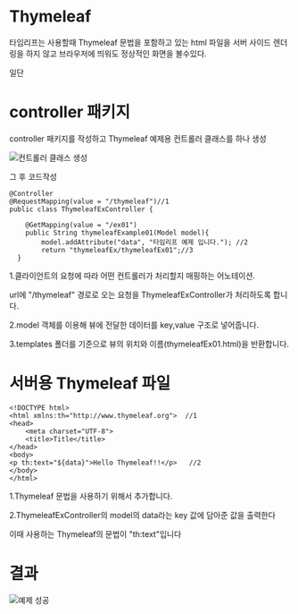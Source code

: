 Thymeleaf
===

타임리프는 사용할때 Thymeleaf 문법을 포함하고 있는 html 파일을 서버 사이드 렌더링을 하지 않고 브라우저에 띄워도 정상적인 화면을 볼수있다.

일단 

controller 패키지
===
controller 패키지를 작성하고 Thymeleaf 예제용 컨트롤러 클래스를 하나 생성

![컨트롤러 클래스 생성](https://user-images.githubusercontent.com/100178951/202190276-24c45fd4-530e-4dd0-9c64-72311806ea29.jpg)


그 후 코드작성


    @Controller
    @RequestMapping(value = "/thymeleaf")//1
    public class ThymeleafExController {

        @GetMapping(value = "/ex01")
        public String thymeleafExample01(Model model){
            model.addAttribute("data", "타임리프 예제 입니다."); //2
            return "thymeleafEx/thymeleafEx01";//3
      }
      
  
1.클라이언트의 요청에 따라 어떤 컨트롤러가 처리할지 매핑하는 어노테이션. 

url에 "/thymeleaf" 경로로 오는 요청을 ThymeleafExController가 처리하도록 합니다.

2.model 객체를 이용해 뷰에 전달한 데이터를 key,value 구조로 넣어줍니다.

3.templates 폴더를 기준으로 뷰의 위치와 이름(thymeleafEx01.html)을 반환합니다.


서버용 Thymeleaf 파일
===

    <!DOCTYPE html>
    <html xmlns:th="http://www.thymeleaf.org">  //1
    <head>
        <meta charset="UTF-8">
        <title>Title</title>
    </head>
    <body>
    <p th:text="${data}">Hello Thymeleaf!!</p>   //2
    </body>
    </html>
    
  
  1.Thymeleaf 문법을 사용하기 위해서 추가합니다.
  
  2.ThymeleafExController의 model의 data라는 key 값에 담아준 값을 출력한다
  
  이때 사용하는 Thymeleaf의 문법이 "th:text"입니다
  
  결과
  ==
  ![예제 성공](https://user-images.githubusercontent.com/100178951/202191383-5dad779c-85f7-48d6-a0fb-7ce4f31dac0e.jpg)

  
